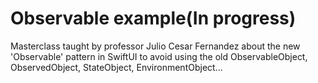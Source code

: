 # Observable example(In progress)
 
 Masterclass taught by professor Julio Cesar Fernandez about the new 'Observable' pattern in SwiftUI to avoid using the old ObservableObject, ObservedObject, StateObject, EnvironmentObject... 
